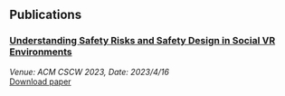 <!-- This is a comment and won't appear in the rendered output 

---
layout: archive
title: "Publications"
permalink: /publications/
author_profile: true
---

{% if author.googlescholar %}
  You can also find my articles on <u><a href="{{author.googlescholar}}">my Google Scholar profile</a>.</u>
{% endif %}

{% include base_path %}

{% for post in site.publications reversed %}
  {% include archive-single.html %}
{% endfor %}
-->
## Publications

### [Understanding Safety Risks and Safety Design in Social VR Environments](/publication/2009-10-01-paper-title-number-1)
*Venue: ACM CSCW 2023, Date: 2023/4/16*  
[Download paper](https://dl.acm.org/doi/abs/10.1145/3579630)
